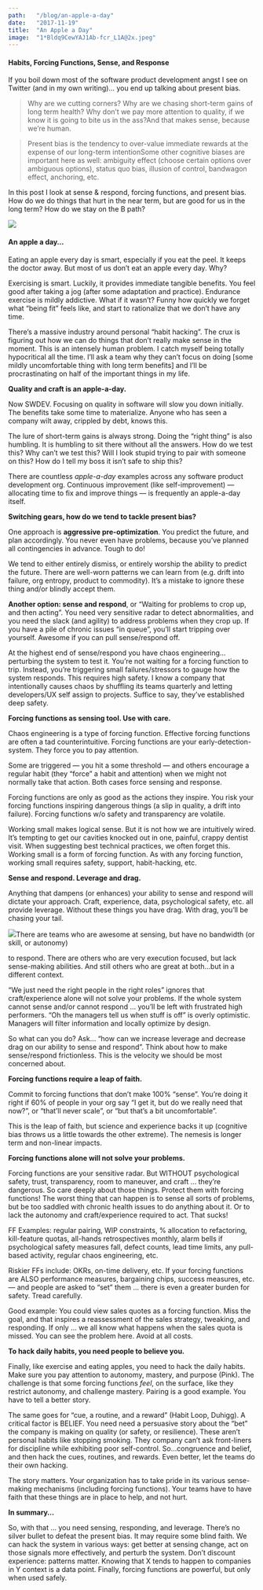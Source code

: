 ```yaml
---
path:	"/blog/an-apple-a-day"
date:	"2017-11-19"
title:	"An Apple a Day"
image:	"1*Bldq9CewYAJ1Ab-fcr_L1A@2x.jpeg"
---
```


#### Habits, Forcing Functions, Sense, and Response

If you boil down most of the software product development angst I see on Twitter (and in my own writing)… you end up talking about present bias.


> Why are we cutting corners? Why are we chasing short-term gains of long term health? Why don’t we pay more attention to quality, if we know it is going to bite us in the ass?And that makes sense, because we’re human.


> Present bias is the tendency to over-value immediate rewards at the expense of our long-term intentionSome other cognitive biases are important here as well: ambiguity effect (choose certain options over ambiguous options), status quo bias, illusion of control, bandwagon effect, anchoring, etc.

In this post I look at sense & respond, forcing functions, and present bias. How do we do things that hurt in the near term, but are good for us in the long term? How do we stay on the B path?

![](/images/1*Bldq9CewYAJ1Ab-fcr_L1A@2x.jpeg)

#### **An apple a day…**

Eating an apple every day is smart, especially if you eat the peel. It keeps the doctor away. But most of us don’t eat an apple every day. Why?

Exercising is smart. Luckily, it provides immediate tangible benefits. You feel good after taking a jog (after some adaptation and practice). Endurance exercise is mildly addictive. What if it wasn’t? Funny how quickly we forget what “being fit” feels like, and start to rationalize that we don’t have any time.

There’s a massive industry around personal “habit hacking”. The crux is figuring out how we can do things that don’t really make sense in the moment. This is an intensely human problem. I catch myself being totally hypocritical all the time. I’ll ask a team why they can’t focus on doing [some mildly uncomfortable thing with long term benefits] and I’ll be procrastinating on half of the important things in my life.

**Quality and craft is an apple-a-day.**

Now SWDEV. Focusing on quality in software will slow you down initially. The benefits take some time to materialize. Anyone who has seen a company wilt away, crippled by debt, knows this.

The lure of short-term gains is always strong. Doing the “right thing” is also humbling. It is humbling to sit there without all the answers. How do we test this? Why can’t we test this? Will I look stupid trying to pair with someone on this? How do I tell my boss it isn’t safe to ship this?

There are countless *apple-a-day* examples across any software product development org. Continuous improvement (like self-improvement) — allocating time to fix and improve things — is frequently an apple-a-day itself.

**Switching gears, how do we tend to tackle present bias?**

One approach is **aggressive pre-optimization**. You predict the future, and plan accordingly. You never even have problems, because you’ve planned all contingencies in advance. Tough to do!

We tend to either entirely dismiss, or entirely worship the ability to predict the future. There are well-worn patterns we can learn from (e.g. drift into failure, org entropy, product to commodity). It’s a mistake to ignore these thing and/or blindly accept them.

**Another option: sense and respond**, or “Waiting for problems to crop up, and then acting”. You need very sensitive radar to detect abnormalities, and you need the slack (and agility) to address problems when they crop up. If you have a pile of chronic issues “in queue”, you’ll start tripping over yourself. Awesome if you can pull sense/respond off.

At the highest end of sense/respond you have chaos engineering… perturbing the system to test it. You’re not waiting for a forcing function to trip. Instead, you’re triggering small failures/stressors to gauge how the system responds. This requires high safety. I know a company that intentionally causes chaos by shuffling its teams quarterly and letting developers/UX self assign to projects. Suffice to say, they’ve established deep safety.

**Forcing functions as sensing tool. Use with care.**

Chaos engineering is a type of forcing function. Effective forcing functions are often a tad counterintuitive. Forcing functions are your early-detection-system. They force you to pay attention.

Some are triggered — you hit a some threshold — and others encourage a regular habit (they “force” a habit and attention) when we might not normally take that action. Both cases force sensing and response.

Forcing functions are only as good as the actions they inspire. You risk your forcing functions inspiring dangerous things (a slip in quality, a drift into failure). Forcing functions w/o safety and transparency are volatile.

Working small makes logical sense. But it is not how we are intuitively wired. It’s tempting to get our cavities knocked out in one, painful, crappy dentist visit. When suggesting best technical practices, we often forget this. Working small is a form of forcing function. As with any forcing function, working small requires safety, support, habit-hacking, etc.

**Sense and respond. Leverage and drag.**

Anything that dampens (or enhances) your ability to sense and respond will dictate your approach. Craft, experience, data, psychological safety, etc. all provide leverage. Without these things you have drag. With drag, you’ll be chasing your tail.

![](/images/1*dbYKnwZbRiy460RGndjqZQ@2x.jpeg)There are teams who are awesome at sensing, but have no bandwidth (or skill, or autonomy)

 to respond. There are others who are very execution focused, but lack sense-making abilities. And still others who are great at both…but in a different context.

“We just need the right people in the right roles” ignores that craft/experience alone will not solve your problems. If the whole system cannot sense and/or cannot respond … you’ll be left with frustrated high performers. “Oh the managers tell us when stuff is off” is overly optimistic. Managers will filter information and locally optimize by design.

So what can you do? Ask… “how can we increase leverage and decrease drag on our ability to sense and respond”. Think about how to make sense/respond frictionless. This is the velocity we should be most concerned about.

**Forcing functions require a leap of faith.**

Commit to forcing functions that don’t make 100% “sense”. You’re doing it right if 60% of people in your org say “I get it, but do we really need that now?”, or “that’ll never scale”, or “but that’s a bit uncomfortable”.

This is the leap of faith, but science and experience backs it up (cognitive bias throws us a little towards the other extreme). The nemesis is longer term and non-linear impacts.

**Forcing functions alone will not solve your problems.**

Forcing functions are your sensitive radar. But WITHOUT psychological safety, trust, transparency, room to maneuver, and craft … they’re dangerous. So care deeply about those things. Protect them with forcing functions! The worst thing that can happen is to sense all sorts of problems, but be too saddled with chronic health issues to do anything about it. Or to lack the autonomy and craft/experience required to act. That sucks!

FF Examples: regular pairing, WIP constraints, % allocation to refactoring, kill-feature quotas, all-hands retrospectives monthly, alarm bells if psychological safety measures fall, defect counts, lead time limits, any pull-based activity, regular chaos engineering, etc.

Riskier FFs include: OKRs, on-time delivery, etc. If your forcing functions are ALSO performance measures, bargaining chips, success measures, etc. — and people are asked to “set” them … there is even a greater burden for safety. Tread carefully.

Good example: You could view sales quotes as a forcing function. Miss the goal, and that inspires a reassessment of the sales strategy, tweaking, and responding. If only … we all know what happens when the sales quota is missed. You can see the problem here. Avoid at all costs.

**To hack daily habits, you need people to believe you.**

Finally, like exercise and eating apples, you need to hack the daily habits. Make sure you pay attention to autonomy, mastery, and purpose (Pink). The challenge is that some forcing functions *feel*, on the surface, like they restrict autonomy, and challenge mastery. Pairing is a good example. You have to tell a better story.

The same goes for “cue, a routine, and a reward” (Habit Loop, Duhigg). A critical factor is BELIEF. You need need a persuasive story about the “bet” the company is making on quality (or safety, or resilience). These aren’t personal habits like stopping smoking. They company can’t ask front-liners for discipline while exhibiting poor self-control. So…congruence and belief, and then hack the cues, routines, and rewards. Even better, let the teams do their own hacking.

The story matters. Your organization has to take pride in its various sense-making mechanisms (including forcing functions). Your teams have to have faith that these things are in place to help, and not hurt.

**In summary…**

So, with that … you need sensing, responding, and leverage. There’s no silver bullet to defeat the present bias. It may require some blind faith. We can hack the system in various ways: get better at sensing change, act on those signals more effectively, and perturb the system. Don’t discount experience: patterns matter. Knowing that X tends to happen to companies in Y context is a data point. Finally, forcing functions are powerful, but only when used safely.

